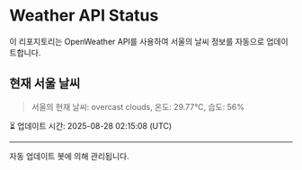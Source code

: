 
# Weather API Status

이 리포지토리는 OpenWeather API를 사용하여 서울의 날씨 정보를 자동으로 업데이트합니다.

## 현재 서울 날씨
> 서울의 현재 날씨: overcast clouds, 온도: 29.77°C, 습도: 56%

⏳ 업데이트 시간: 2025-08-28 02:15:08 (UTC)

---
자동 업데이트 봇에 의해 관리됩니다.
